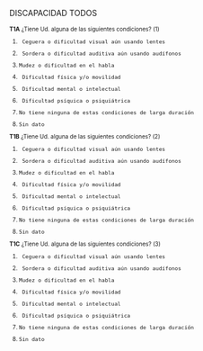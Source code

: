 DISCAPACIDAD TODOS

<font size="0.5">

**T1A** ¿Tiene Ud. alguna de las siguientes condiciones? (1)

1.      Ceguera o dificultad visual aún usando lentes
2.      Sordera o dificultad auditiva aún usando audífonos
3.     Mudez o dificultad en el habla
4.      Dificultad física y/o movilidad
5.      Dificultad mental o intelectual
6.      Dificultad psíquica o psiquiátrica
7.     No tiene ninguna de estas condiciones de larga duración
9.     Sin dato

**T1B** ¿Tiene Ud. alguna de las siguientes condiciones? (2)

1.      Ceguera o dificultad visual aún usando lentes
2.      Sordera o dificultad auditiva aún usando audífonos
3.     Mudez o dificultad en el habla
4.      Dificultad física y/o movilidad
5.      Dificultad mental o intelectual
6.      Dificultad psíquica o psiquiátrica
7.     No tiene ninguna de estas condiciones de larga duración
9.     Sin dato

**T1C** ¿Tiene Ud. alguna de las siguientes condiciones? (3)

1.      Ceguera o dificultad visual aún usando lentes
2.      Sordera o dificultad auditiva aún usando audífonos
3.     Mudez o dificultad en el habla
4.      Dificultad física y/o movilidad
5.      Dificultad mental o intelectual
6.      Dificultad psíquica o psiquiátrica
7.     No tiene ninguna de estas condiciones de larga duración
9.     Sin dato

</font>
